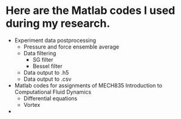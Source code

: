 # Here are the Matlab codes I used during my research.
- Experiment data postprocessing
  - Pressure and force ensemble average
  - Data filtering
    - SG filter
    - Bessel filter
  - Data output to .h5
  - Data output to .csv
- Matlab codes for assignments of MECH835 Introduction to Computational Fluid Dynamics
  - Differential equations
  - Vortex
- 
